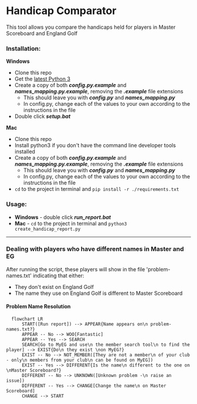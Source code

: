 # Handicap Comparator

This tool allows you compare the handicaps held for players in Master Scoreboard and England Golf

### Installation:
**Windows**
- Clone this repo
- Get the [latest Python 3](https://apps.microsoft.com/store/detail/python-310/9PJPW5LDXLZ5)
- Create a copy of both _**config.py.example**_ and _**names_mapping.py.example**_, removing the _**.example**_ file extensions
  - This should leave you with _**config.py**_ and _**names_mapping.py**_
  - In config.py, change each of the values to your own according to the instructions in the file
- Double click ***setup.bat***

**Mac**
- Clone this repo
- Install python3 if you don't have the command line developer tools installed
- Create a copy of both _**config.py.example**_ and _**names_mapping.py.example**_, removing the _**.example**_ file extensions
  - This should leave you with _**config.py**_ and _**names_mapping.py**_
  - In config.py, change each of the values to your own according to the instructions in the file
- `cd` to the project in terminal and `pip install -r ./requirements.txt`

### Usage:
- **Windows** - double click ***run_report.bat***
- **Mac** - `cd` to the project in terminal and `python3 create_handicap_report.py`

---

### Dealing with players who have different names in Master and EG

After running the script, these players will show in the file 'problem-names.txt' indicating that either:
- They don't exist on England Golf
- The name they use on England Golf is different to Master Scoreboard

#### Problem Name Resolution
```mermaid
  flowchart LR
      START([Run report]) --> APPEAR{Name appears on\n problem-names.txt?}
      APPEAR -- No --> WOO[Fantastic]
      APPEAR -- Yes --> SEARCH
      SEARCH[Go to MyEG and use\n the member search tool\n to find the player] --> EXIST{Do\n they exist \non MyEG?}
      EXIST -- No --> NOT_MEMBER([They are not a member\n of your club - only\n members from your club\n can be found on MyEG])
      EXIST -- Yes --> DIFFERENT{Is the name\n different to the one on \nMaster Scoreboard?}
      DIFFERENT -- No --> UNKNOWN([Unknown problem -\n raise an issue])
      DIFFERENT -- Yes --> CHANGE[Change the name\n on Master Scoreboard]
      CHANGE --> START
```
